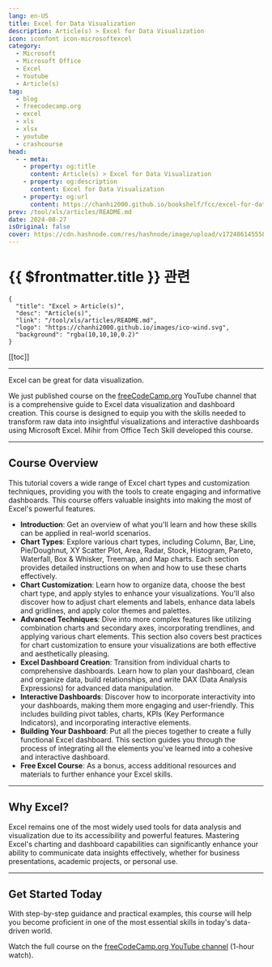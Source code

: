 ```yaml
---
lang: en-US
title: Excel for Data Visualization
description: Article(s) > Excel for Data Visualization
icon: iconfont icon-microsoftexcel
category: 
  - Microsoft
  - Microsoft Office
  - Excel
  - Youtube
  - Article(s)
tag: 
  - blog
  - freecodecamp.org
  - excel
  - xls
  - xlsx
  - youtube
  - crashcourse
head:
  - - meta:
    - property: og:title
      content: Article(s) > Excel for Data Visualization
    - property: og:description
      content: Excel for Data Visualization
    - property: og:url
      content: https://chanhi2000.github.io/bookshelf/fcc/excel-for-data-visualization.html
prev: /tool/xls/articles/README.md
date: 2024-08-27
isOriginal: false
cover: https://cdn.hashnode.com/res/hashnode/image/upload/v1724861455582/2faf862b-dcac-4957-ad32-1f651406ed62.png
---
```


# {{ $frontmatter.title }} 관련

```component VPCard
{
  "title": "Excel > Article(s)",
  "desc": "Article(s)",
  "link": "/tool/xls/articles/README.md",
  "logo": "https://chanhi2000.github.io/images/ico-wind.svg",
  "background": "rgba(10,10,10,0.2)"
}
```

[[toc]]

---

<SiteInfo
  name="Excel for Data Visualization"
  desc="Excel can be great for data visualization. We just published course on the freeCodeCamp.org YouTube channel that is a comprehensive guide to Excel data visualization and dashboard creation. This course is designed to equip you with the skills needed ..."
  url="https://freecodecamp.org/news/excel-for-data-visualization/"
  logo="https://cdn.freecodecamp.org/universal/favicons/favicon.ico"
  preview="https://cdn.hashnode.com/res/hashnode/image/upload/v1724861455582/2faf862b-dcac-4957-ad32-1f651406ed62.png"/>

Excel can be great for data visualization.

We just published course on the [<VPIcon icon="fa-brands fa-free-code-camp"/>freeCodeCamp.org](http://freeCodeCamp.org) YouTube channel that is a comprehensive guide to Excel data visualization and dashboard creation. This course is designed to equip you with the skills needed to transform raw data into insightful visualizations and interactive dashboards using Microsoft Excel. Mihir from Office Tech Skill developed this course.

---

## Course Overview

This tutorial covers a wide range of Excel chart types and customization techniques, providing you with the tools to create engaging and informative dashboards. This course offers valuable insights into making the most of Excel's powerful features.

- **Introduction**: Get an overview of what you'll learn and how these skills can be applied in real-world scenarios.
- **Chart Types**: Explore various chart types, including Column, Bar, Line, Pie/Doughnut, XY Scatter Plot, Area, Radar, Stock, Histogram, Pareto, Waterfall, Box & Whisker, Treemap, and Map charts. Each section provides detailed instructions on when and how to use these charts effectively.
- **Chart Customization**: Learn how to organize data, choose the best chart type, and apply styles to enhance your visualizations. You'll also discover how to adjust chart elements and labels, enhance data labels and gridlines, and apply color themes and palettes.
- **Advanced Techniques**: Dive into more complex features like utilizing combination charts and secondary axes, incorporating trendlines, and applying various chart elements. This section also covers best practices for chart customization to ensure your visualizations are both effective and aesthetically pleasing.
- **Excel Dashboard Creation**: Transition from individual charts to comprehensive dashboards. Learn how to plan your dashboard, clean and organize data, build relationships, and write DAX (Data Analysis Expressions) for advanced data manipulation.
- **Interactive Dashboards**: Discover how to incorporate interactivity into your dashboards, making them more engaging and user-friendly. This includes building pivot tables, charts, KPIs (Key Performance Indicators), and incorporating interactive elements.
- **Building Your Dashboard**: Put all the pieces together to create a fully functional Excel dashboard. This section guides you through the process of integrating all the elements you've learned into a cohesive and interactive dashboard.
- **Free Excel Course**: As a bonus, access additional resources and materials to further enhance your Excel skills.

---

## Why Excel?

Excel remains one of the most widely used tools for data analysis and visualization due to its accessibility and powerful features. Mastering Excel's charting and dashboard capabilities can significantly enhance your ability to communicate data insights effectively, whether for business presentations, academic projects, or personal use.

---

## Get Started Today

With step-by-step guidance and practical examples, this course will help you become proficient in one of the most essential skills in today's data-driven world.

Watch the full course on the [<VPIcon icon="fa-brands fa-youtube"/>freeCodeCamp.org YouTube channel](https://youtu.be/VV8iRJ-DS0A) (1-hour watch).


<VidStack src="youtube/VV8iRJ-DS0A" />

